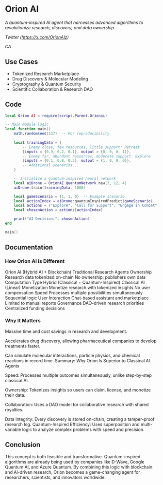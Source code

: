 # Orion AI

*A quantum-inspired AI agent that harnesses advanced algorithms to revolutionize research, discovery, and data ownership.*

*Twitter (https://x.com/OrionAIz)*

*CA*

## Use Cases

- Tokenized Research Marketplace
- Drug Discovery & Molecular Modeling
- Cryptography & Quantum Security
- Scientific Collaboration & Research DAO

## Code

```lua
local Orion AI = require(script.Parent.Orionai)

-- Main module logic
local function main()
	math.randomseed(137)  -- For reproducibility
	
	local trainingData = {
		-- Enemy close, few resources, little support: Retreat
		{inputs = {0.9, 0.2, 0.1}, output = {0, 0, 0, 1}},
		-- Enemy far, abundant resources, moderate support: Explore
		{inputs = {0.1, 0.8, 0.5}, output = {1, 0, 0, 0}},
		-- Additional scenarios...
	}

    -- Initialize a quantum-inspired neural network
	local aiDrone = OrionAI.QuantumNetwork.new(3, 12, 4)
	aiDrone:train(trainingData, 1000)

	local gameScenario = {1, 1, 0}  -- Example scenario
	local actionIndex = aiDrone:quantumInspiredPredict(gameScenario)
	local actions = {"Explore", "Call for Support", "Engage in Combat", "Retreat"}
	local chosenAction = actions[actionIndex]

	print("AI Decision:", chosenAction)
end

main()
```

## Documentation

### How Orion AI is Different

Orion AI (Hybrid AI + Blockchain) Traditional Research Agents
Ownership Research data tokenized on-chain No ownership; publishers own data
Computation Type Hybrid (Classical + Quantum-Inspired) Classical AI (Linear)
Monetization Monetize research with tokenized insights No user compensation
Speed Processes multiple possibilities simultaneously Sequential logic
User Interaction Chat-based assistant and marketplace Limited to manual reports
Governance DAO-driven research priorities Centralized funding decisions

### Why It Matters

Massive time and cost savings in research and development.

Accelerates drug discovery, allowing pharmaceutical companies to develop treatments faster.

Can simulate molecular interactions, particle physics, and chemical reactions in record time.
Summary: Why Orion Is Superior to Classical AI Agents

Speed: Processes multiple outcomes simultaneously, unlike step-by-step classical AI.

Ownership: Tokenizes insights so users can claim, license, and monetize their data.

Collaboration: Uses a DAO model for collaborative research with shared royalties.

Data Integrity: Every discovery is stored on-chain, creating a tamper-proof research log.
Quantum-Inspired Efficiency: Uses superposition and multi-variable logic to analyze complex problems with speed and precision.

## Conclusion

This concept is both feasible and transformative. Quantum-inspired algorithms are already being used by companies like D-Wave, Google Quantum AI, and Azure Quantum. By combining this logic with blockchain and AI-driven research, Orion becomes a game-changing agent for researchers, scientists, and innovators worldwide.
